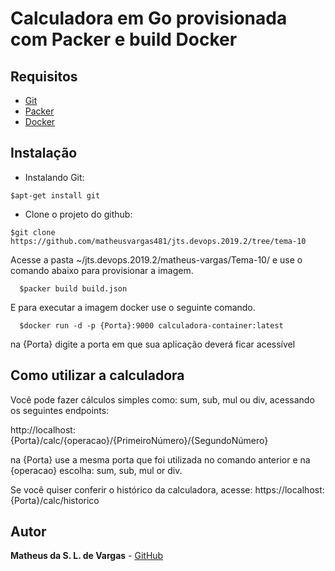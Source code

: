 # Calculadora em Go provisionada com Packer e build Docker

## Requisitos

  - [Git](https://git-scm.com/)
  - [Packer](https://www.packer.io/)
  - [Docker](https://www.docker.com/)

## Instalação

- Instalando Git:
```
$apt-get install git
```

- Clone o projeto do github:
```
$git clone https://github.com/matheusvargas481/jts.devops.2019.2/tree/tema-10
```

Acesse a pasta ~/jts.devops.2019.2/matheus-vargas/Tema-10/ e use o comando abaixo para provisionar a imagem.

```
  $packer build build.json
```

E para executar a imagem docker use o seguinte comando.

```
  $docker run -d -p {Porta}:9000 calculadora-container:latest
```
na {Porta} digite a porta em que sua aplicação deverá ficar acessível


## Como utilizar a calculadora

Você pode fazer cálculos simples como: sum, sub, mul ou div, acessando os seguintes endpoints:

http://localhost:{Porta}/calc/{operacao}/{PrimeiroNúmero}/{SegundoNúmero}

na {Porta} use a mesma porta que foi utilizada no comando anterior e na {operacao} escolha: sum, sub, mul or div.

Se você quiser conferir o histórico da calculadora, acesse:
https://localhost:{Porta}/calc/historico


## Autor

**Matheus da S. L. de Vargas** -  [GitHub](https://github.com/matheusvargas481)

